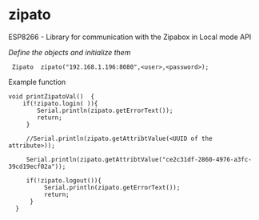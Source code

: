 # zipato
ESP8266 - Library for communication with the Zipabox in Local mode API 



*Define the objects and initialize them*

     Zipato  zipato("192.168.1.196:8080",<user>,<password>);


Example function

    void printZipatoVal()  {
        if(!zipato.login( )){
            Serial.println(zipato.getErrorText());
            return;   
         }               
         
         //Serial.println(zipato.getAttribtValue(<UUID of the attribute>));
         
         Serial.println(zipato.getAttribtValue("ce2c31df-2860-4976-a3fc-39cd19ecf02a"));
         
         if(!zipato.logout()){
              Serial.println(zipato.getErrorText());
              return;    
          }
      }



